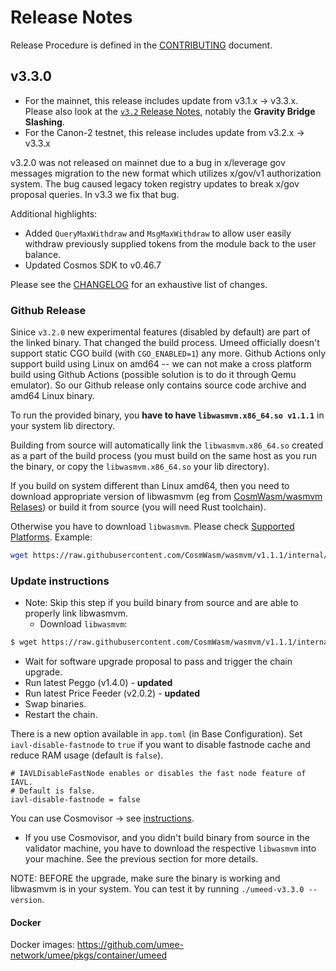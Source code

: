 <!-- markdownlint-disable MD013 -->
<!-- markdownlint-disable MD024 -->
<!-- markdownlint-disable MD040 -->

# Release Notes

Release Procedure is defined in the [CONTRIBUTING](CONTRIBUTING.md#release-procedure) document.

## v3.3.0

- For the mainnet, this release includes update from v3.1.x → v3.3.x. Please also look at the [`v3.2` Release Notes](https://github.com/umee-network/umee/blob/v3.2.0/RELEASE_NOTES.md), notably the **Gravity Bridge Slashing**.
- For the Canon-2 testnet, this release includes update from v3.2.x → v3.3.x

v3.2.0 was not released on mainnet due to a bug in x/leverage gov messages migration to the new format which utilizes x/gov/v1 authorization system. The bug caused legacy token registry updates to break x/gov proposal queries. In v3.3 we fix that bug.

Additional highlights:

- Added `QueryMaxWithdraw` and `MsgMaxWithdraw` to allow user easily withdraw previously supplied tokens from the module back to the user balance.
- Updated Cosmos SDK to v0.46.7

Please see the [CHANGELOG](https://github.com/umee-network/umee/blob/v3.3.0/CHANGELOG.md) for an exhaustive list of changes.

### Github Release

Sinice `v3.2.0` new experimental features (disabled by default) are part of the linked binary. That changed the build process. Umeed officially doesn't support static CGO build (with `CGO_ENABLED=1`) any more. Github Actions only support build using Linux on amd64 -- we can not make a cross platform build using Github Actions (possible solution is to do it through Qemu emulator). So our Github release only contains source code archive and amd64 Linux binary.

To run the provided binary, you **have to have `libwasmvm.x86_64.so v1.1.1`** in your system lib directory.

Building from source will automatically link the `libwasmvm.x86_64.so` created as a part of the build process (you must build on the same host as you run the binary, or copy the `libwasmvm.x86_64.so` your lib directory).

If you build on system different than Linux amd64, then you need to download appropriate version of libwasmvm (eg from [CosmWasm/wasmvm Relases](https://github.com/CosmWasm/wasmvm/releases)) or build it from source (you will need Rust toolchain).

Otherwise you have to download `libwasmvm`. Please check [Supported Platforms](https://github.com/CosmWasm/wasmvm/tree/main/#supported-platforms). Example:

```bash
wget https://raw.githubusercontent.com/CosmWasm/wasmvm/v1.1.1/internal/api/libwasmvm.$(uname -m).so -P /lib/
```

### Update instructions

- Note: Skip this step if you build binary from source and are able to properly link libwasmvm.
  - Download `libwasmvm`:

```bash
$ wget https://raw.githubusercontent.com/CosmWasm/wasmvm/v1.1.1/internal/api/libwasmvm.$(uname -m).so -O /lib/libwasmvm.$(uname -m).so
```

- Wait for software upgrade proposal to pass and trigger the chain upgrade.
- Run latest Peggo (v1.4.0) - **updated**
- Run latest Price Feeder (v2.0.2) - **updated**
- Swap binaries.
- Restart the chain.

There is a new option available in `app.toml` (in Base Configuration). Set `iavl-disable-fastnode` to `true` if you want to disable fastnode cache and reduce RAM usage (default is `false`).

```
# IAVLDisableFastNode enables or disables the fast node feature of IAVL.
# Default is false.
iavl-disable-fastnode = false
```

You can use Cosmovisor → see [instructions](https://github.com/umee-network/umee/#cosmovisor).

- If you use Cosmovisor, and you didn't build binary from source in the validator machine, you have to download the respective `libwasmvm` into your machine. See the previous section for more details.

NOTE: BEFORE the upgrade, make sure the binary is working and libwasmvm is in your system. You can test it by running `./umeed-v3.3.0 --version`.

#### Docker

Docker images: https://github.com/umee-network/umee/pkgs/container/umeed
